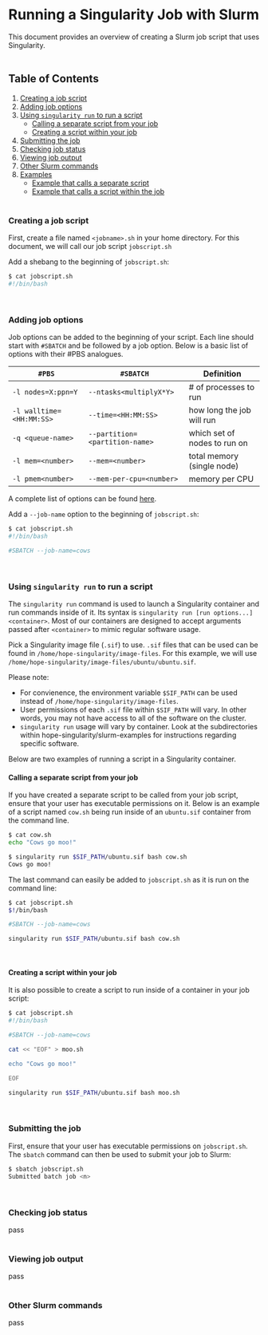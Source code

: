 # Running a Singularity Job with Slurm
This document provides an overview of creating a Slurm job script that uses Singularity.</br></br>

## Table of Contents
1. [Creating a job script](#creating-a-job-script)
2. [Adding job options](#adding-job-options)
3. [Using `singularity run` to run a script](#using-singularity-run-to-run-a-script)
    + [Calling a separate script from your job](#calling-a-separate-script-from-your-job)
    + [Creating a script within your job](#creating-a-script-within-your-job)
4. [Submitting the job](#submitting-the-job)
5. [Checking job status](#checking-job-status)
6. [Viewing job output](#viewing-job-output)
7. [Other Slurm commands](#other-slurm-commands)
8. [Examples]()
    + [Example that calls a separate script]()
    + [Example that calls a script within the job]()</br></br>

### Creating a job script
First, create a file named `<jobname>.sh` in your home directory. For this document, we will call our job script `jobscript.sh`

Add a shebang to the beginning of `jobscript.sh`:

```bash
$ cat jobscript.sh
#!/bin/bash
```
</br>

### Adding job options
Job options can be added to the beginning of your script. Each line should start with `#SBATCH` and be followed by a job option. Below is a basic list of options with their #PBS analogues. 

| `#PBS` | `#SBATCH` | Definition |
| --- | --- | --- |
| `-l nodes=X:ppn=Y` | `--ntasks<multiplyX*Y>`| # of processes to run |
| `-l walltime=<HH:MM:SS>` | `--time=<HH:MM:SS>` | how long the job will run |
| `-q <queue-name>` | `--partition=<partition-name>` | which set of nodes to run on |
| `-l mem=<number>` | `--mem=<number>` | total memory (single node) |
| `-l pmem<number>` | `--mem-per-cpu=<number>` | memory per CPU |

A complete list of options can be found [here](https://slurm.schedmd.com/sbatch.html).

Add a `--job-name` option to the beginning of `jobscript.sh`:

```bash
$ cat jobscript.sh
#!/bin/bash

#SBATCH --job-name=cows
```
</br>

### Using `singularity run` to run a script
The `singularity run` command is used to launch a Singularity container and run commands inside of it. Its syntax is `singularity run [run options...] <container>`. Most of our containers are designed to accept arguments passed after `<container>` to mimic regular software usage.

Pick a Singularity image file (`.sif`) to use. `.sif` files that can be used can be found in `/home/hope-singularity/image-files`. For this example, we will use `/home/hope-singularity/image-files/ubuntu/ubuntu.sif`.

Please note:
+ For convienence, the environment variable `$SIF_PATH` can be used instead of `/home/hope-singularity/image-files`.
+ User permissions of each `.sif` file within `$SIF_PATH` will vary. In other words, you may not have access to all of the software on the cluster.
+ `singularity run` usage will vary by container. Look at the subdirectories within hope-singularity/slurm-examples for instructions regarding specific software.

Below are two examples of running a script in a Singularity container.

#### Calling a separate script from your job
If you have created a separate script to be called from your job script, ensure that your user has executable permissions on it. Below is an example of a script named `cow.sh` being run inside of an `ubuntu.sif` container from the command line.

```bash
$ cat cow.sh
echo "Cows go moo!"

$ singularity run $SIF_PATH/ubuntu.sif bash cow.sh
Cows go moo!
```

The last command can easily be added to `jobscript.sh` as it is run on the command line:

```bash
$ cat jobscript.sh
$!/bin/bash

#SBATCH --job-name=cows

singularity run $SIF_PATH/ubuntu.sif bash cow.sh
```
</br>

#### Creating a script within your job
It is also possible to create a script to run inside of a container in your job script:

```bash
$ cat jobscript.sh
#!/bin/bash

#SBATCH --job-name=cows

cat << "EOF" > moo.sh

echo "Cows go moo!"

EOF

singularity run $SIF_PATH/ubuntu.sif bash moo.sh
```
</br>

### Submitting the job
First, ensure that your user has executable permissions on `jobscript.sh`. The `sbatch` command can then be used to submit your job to Slurm:

```bash
$ sbatch jobscript.sh
Submitted batch job <n>
```
</br>

### Checking job status
pass</br></br>

### Viewing job output
pass</br></br>

### Other Slurm commands
pass</br></br>
